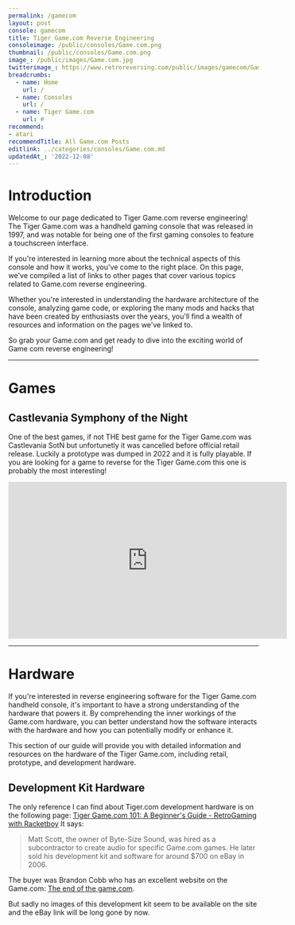 ```yaml
---
permalink: /gamecom
layout: post
console: gamecom
title: Tiger Game.com Reverse Engineering
consoleimage: /public/consoles/Game.com.png
thumbnail: /public/consoles/Game.com.png
image_: /public/images/Game.com.jpg
twitterimage_: https://www.retroreversing.com/public/images/gamecom/Game.com.jpg
breadcrumbs:
  - name: Home
    url: /
  - name: Consoles
    url: /
  - name: Tiger Game.com
    url: #
recommend: 
- atari
recommendTitle: All Game.com Posts
editlink: ../categories/consoles/Game.com.md
updatedAt_: '2022-12-08'
---
```


# Introduction
Welcome to our page dedicated to Tiger Game.com reverse engineering! The Tiger Game.com was a handheld gaming console that was released in 1997, and was notable for being one of the first gaming consoles to feature a touchscreen interface.

 If you're interested in learning more about the technical aspects of this console and how it works, you've come to the right place. On this page, we've compiled a list of links to other pages that cover various topics related to Game.com reverse engineering. 
 
 Whether you're interested in understanding the hardware architecture of the console, analyzing game code, or exploring the many mods and hacks that have been created by enthusiasts over the years, you'll find a wealth of resources and information on the pages we've linked to. 
 
So grab your Game.com and get ready to dive into the exciting world of Game com reverse engineering!

---

# Games

## Castlevania Symphony of the Night
One of the best games, if not THE best game for the Tiger Game.com was Castlevania SotN but unfortunetly it was cancelled before official retail release. 
Luckily a prototype was dumped in 2022 and it is fully playable. If you are looking for a game to reverse for the Tiger Game.com this one is probably the most interesting!
<iframe width="560" height="315" src="https://www.youtube.com/embed/6jwtM3EamcQ" title="YouTube video player" frameborder="0" allow="accelerometer; autoplay; clipboard-write; encrypted-media; gyroscope; picture-in-picture" allowfullscreen></iframe>

---
# Hardware
If you're interested in reverse engineering software for the Tiger Game.com handheld console, it's important to have a strong understanding of the hardware that powers it. By comprehending the inner workings of the Game.com hardware, you can better understand how the software interacts with the hardware and how you can potentially modify or enhance it.

This section of our guide will provide you with detailed information and resources on the hardware of the Tiger Game.com, including retail, prototype, and development hardware.

## Development Kit Hardware
The only reference I can find about Tiger.com development hardware is on the following page: [Tiger Game.com 101: A Beginner's Guide - RetroGaming with Racketboy](https://www.racketboy.com/retro/tiger-game-com-101-a-beginners-guide)
It says:
> Matt Scott, the owner of Byte-Size Sound, was hired as a subcontractor to create audio for specific Game.com games. He later sold his development kit and software for around $700 on eBay in 2006. 

The buyer was Brandon Cobb who has an excellent website on the Game.com: [The end of the game.com](https://www.diskman.com/presents/gamecom/index.html).

But sadly no images of this development kit seem to be available on the site and the eBay link will be long gone by now.
